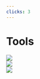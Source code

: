 ```yaml
---
clicks: 3
---
```


# Tools

<div v-click="1" class="absolute left-50 mt-30">
    <img class="w-32" src="/logos/slack-logo.png">
</div>
<div v-click="2" class="absolute left-105 mt-30">
<img class="w-32" src="/logos/gsuite-logo.png">
</div>
<div v-click="3" class="absolute right-50 mt-13.5">
<img class="w-32" src="/logos/gitlab-logo.png">
</div>
